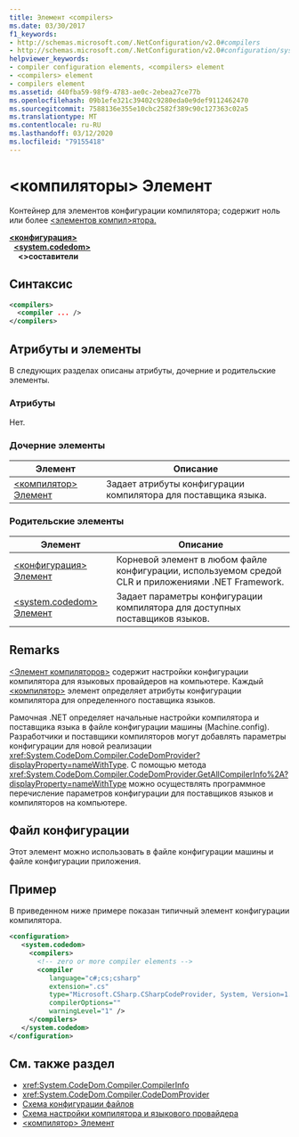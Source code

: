 ```yaml
---
title: Элемент <compilers>
ms.date: 03/30/2017
f1_keywords:
- http://schemas.microsoft.com/.NetConfiguration/v2.0#compilers
- http://schemas.microsoft.com/.NetConfiguration/v2.0#configuration/system.codedom/compilers
helpviewer_keywords:
- compiler configuration elements, <compilers> element
- <compilers> element
- compilers element
ms.assetid: d40fba59-98f9-4783-ae0c-2ebea27ce77b
ms.openlocfilehash: 09b1efe321c39402c9280eda0e9def9112462470
ms.sourcegitcommit: 7588136e355e10cbc2582f389c90c127363c02a5
ms.translationtype: MT
ms.contentlocale: ru-RU
ms.lasthandoff: 03/12/2020
ms.locfileid: "79155418"
---
```

# <a name="compilers-element"></a>\<компиляторы> Элемент
Контейнер для элементов конфигурации компилятора; содержит ноль или более [ \<элементов компил>ятора.](compiler-element.md)  

[**\<конфигурация>**](../configuration-element.md)\
&nbsp;&nbsp;[**\<system.codedom>**](system-codedom-element.md)\
&nbsp;&nbsp;&nbsp;&nbsp;**\<>составители**

## <a name="syntax"></a>Синтаксис  
  
```xml  
<compilers>  
  <compiler ... />  
</compilers>  
```  
  
## <a name="attributes-and-elements"></a>Атрибуты и элементы  
 В следующих разделах описаны атрибуты, дочерние и родительские элементы.  
  
### <a name="attributes"></a>Атрибуты  
 Нет.  
  
### <a name="child-elements"></a>Дочерние элементы  
  
|Элемент|Описание|  
|-------------|-----------------|  
|[\<компилятор> Элемент](compiler-element.md)|Задает атрибуты конфигурации компилятора для поставщика языка.|  
  
### <a name="parent-elements"></a>Родительские элементы  
  
|Элемент|Описание|  
|-------------|-----------------|  
|[\<конфигурация> Элемент](../configuration-element.md)|Корневой элемент в любом файле конфигурации, используемом средой CLR и приложениями .NET Framework.|  
|[\<system.codedom> Элемент](system-codedom-element.md)|Задает параметры конфигурации компилятора для доступных поставщиков языков.|  
  
## <a name="remarks"></a>Remarks  
 [ \<Элемент компиляторов>](compilers-element.md) содержит настройки конфигурации компилятора для языковых провайдеров на компьютере. Каждый [ \<компилятор>](compiler-element.md) элемент определяет атрибуты конфигурации компилятора для определенного поставщика языков.  
  
 Рамочная .NET определяет начальные настройки компилятора и поставщика языка в файле конфигурации машины (Machine.config). Разработчики и поставщики компиляторов могут добавлять параметры конфигурации для новой реализации <xref:System.CodeDom.Compiler.CodeDomProvider?displayProperty=nameWithType>. С помощью метода <xref:System.CodeDom.Compiler.CodeDomProvider.GetAllCompilerInfo%2A?displayProperty=nameWithType> можно осуществлять программное перечисление параметров конфигурации для поставщиков языков и компиляторов на компьютере.  
  
## <a name="configuration-file"></a>Файл конфигурации  
 Этот элемент можно использовать в файле конфигурации машины и файле конфигурации приложения.  
  
## <a name="example"></a>Пример  
 В приведенном ниже примере показан типичный элемент конфигурации компилятора.  
  
```xml  
<configuration>  
   <system.codedom>  
     <compilers>  
       <!-- zero or more compiler elements -->  
       <compiler
          language="c#;cs;csharp"
          extension=".cs"  
          type="Microsoft.CSharp.CSharpCodeProvider, System, Version=1.0.5000.0, Culture=neutral, PublicKeyToken=b77a5c561934e089"  
          compilerOptions=""
          warningLevel="1" />  
     </compilers>  
   </system.codedom>  
</configuration>  
```  
  
## <a name="see-also"></a>См. также раздел

- <xref:System.CodeDom.Compiler.CompilerInfo>
- <xref:System.CodeDom.Compiler.CodeDomProvider>
- [Схема конфигурации файлов](../index.md)
- [Схема настройки компилятора и языкового провайдера](index.md)
- [\<компилятор> Элемент](compiler-element.md)
